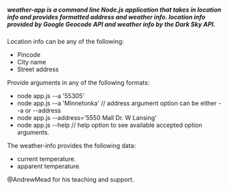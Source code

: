 ##### weather-app is a command line Node.js application that takes in location info and provides formatted address and weather info. location info provided by Google Geocode API and weather info by the Dark Sky API.

Location info can be any of the following:
 - Pincode
 - City name
 - Street address

Provide arguments in any of the following formats:
 - node app.js --a '55305'
 - node app.js --a 'Minnetonka' // address argument option can be either --a or --address 
 - node app.js --address='5550 Mall Dr. W Lansing'
 - node app.js --help // help option to see available accepted option arguments.

The weather-info provides the following data:
 - current temperature.
 - apparent temperature.



@AndrewMead for his teaching and support. 
